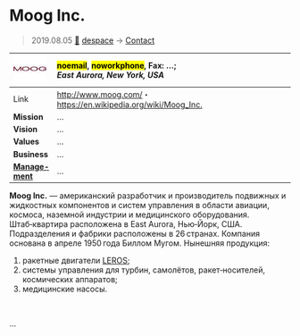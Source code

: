 # Moog Inc.
> 2019.08.05 [🚀](../index/index.md) [despace](index.md) → [Contact](contact.md)

|[![](f/con/m/moog_inc_logo1_thumb.jpg)](f/con/m/moog_inc_logo1.png)|<mark>noemail</mark>, <mark>noworkphone</mark>, Fax: …;<br> *East Aurora, New York, USA*|
|:--|:--|
|Link|<http://www.moog.com/>・ <https://en.wikipedia.org/wiki/Moog_Inc.>|
|**Mission**|…|
|**Vision**|…|
|**Values**|…|
|**Business**|…|
|**[Manage-<br>ment](mgmt.md)**|…|

**Moog Inc.** — американский разработчик и производитель подвижных и жидкостных компонентов и систем управления в области авиации, космоса, наземной индустрии и медицинского оборудования. Штаб‑квартира расположена в East Aurora, Нью‑Йорк, США. Подразделения и фабрики расположены в 26 странах. Компания основана в апреле 1950 года Биллом Мугом. Нынешняя продукция:

   1. ракетные двигатели [LEROS](leros.md);
   1. системы управления для турбин, самолётов, ракет‑носителей, космических аппаратов;
   1. медицинские насосы.


<p style="page-break-after:always"> </p>

…
